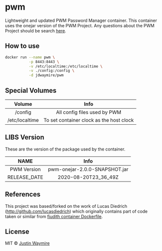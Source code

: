 # pwm
Lightweight and updated PWM Password Manager container. This container uses the onejar version of the PWM Project. 
Any questions about the PWM Project should be search [here](https://github.com/pwm-project/pwm).

## How to use

```bash
docker run --name pwm \
           -p 8443:8443 \
           -v /etc/localtime:/etc/localtime \
           -v ./config:/config \
           -d jdwaymire/pwm
```

## Special Volumes

|  Volume  | Info |
|:------:|:-------:|
| /config  | All config files used by PWM|
| /etc/localtime  | To set container clock as the host clock |

## LIBS Version

These are the version of the package used by the container.

|  NAME  | Info | 
|:------:|:-------:|
|   PWM Version  | pwm-onejar-2.0.0-SNAPSHOT.jar |
|   RELEASE_DATE |  2020-08-20T23_36_49Z | 

## References
This project was based/forked on the work of Lucas Diedrich (http://github.com/lucasdiedrich) which originally contains part of code taken or similar from [fjudith container Dockerfile](https://hub.docker.com/r/fjudith/pwm/dockerfile).

## License

MIT © [Justin Waymire](https://github.com/jdwaymire)
